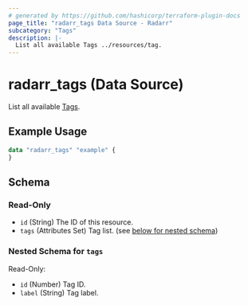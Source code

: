 ```yaml
---
# generated by https://github.com/hashicorp/terraform-plugin-docs
page_title: "radarr_tags Data Source - Radarr"
subcategory: "Tags"
description: |-
  List all available Tags ../resources/tag.
---
```


# radarr_tags (Data Source)

<!-- subcategory:Tags -->
List all available [Tags](../resources/tag).

## Example Usage

```terraform
data "radarr_tags" "example" {
}
```

<!-- schema generated by tfplugindocs -->
## Schema

### Read-Only

- `id` (String) The ID of this resource.
- `tags` (Attributes Set) Tag list. (see [below for nested schema](#nestedatt--tags))

<a id="nestedatt--tags"></a>
### Nested Schema for `tags`

Read-Only:

- `id` (Number) Tag ID.
- `label` (String) Tag label.
